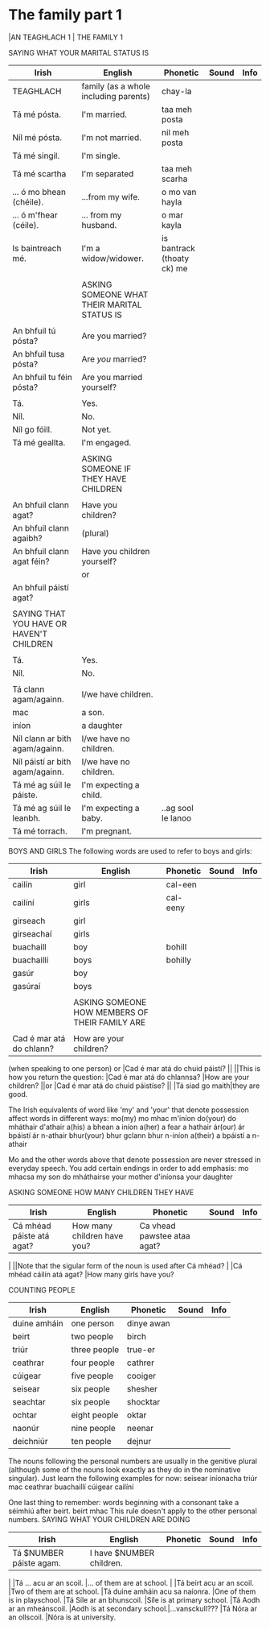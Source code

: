# The family part 1

|AN TEAGHLACH 1 | THE FAMILY 1

SAYING WHAT YOUR MARITAL STATUS IS

|Irish|English|Phonetic|Sound|Info|
|------|-------|--------|-----|----|
|TEAGHLACH| family (as a whole including parents)|chay-la
|Tá mé pósta. |I'm married.|taa meh posta
|Níl mé pósta. |I'm not married.|nil meh posta
|Tá mé singil. |I'm single.|
|Tá mé scartha |I'm separated|taa meh scarha
|... ó mo bhean (chéile). |...from my wife.|o mo van hayla
|... ó m'fhear (céile). |... from my husband.|o mar kayla
|Is baintreach mé. |I'm a widow/widower.|is bantrack (thoaty ck) me
||
||ASKING SOMEONE WHAT THEIR MARITAL STATUS IS
||
|An bhfuil tú pósta? |Are you married?
|An bhfuil tusa pósta? |Are *you* married?
|An bhfuil tu féin pósta? |Are you married yourself?
||
|Tá. |Yes.
|Níl. |No.
|Níl go fóill. |Not yet.
|Tá mé geallta. |I'm engaged.
||
||ASKING SOMEONE IF THEY HAVE CHILDREN
||
|An bhfuil clann agat? |Have you children?
|An bhfuil clann agaibh?|(plural)
|An bhfuil clann agat féin? |Have you children yourself?
||or
|An bhfuil páistí agat?
||
|SAYING THAT YOU HAVE OR HAVEN'T CHILDREN
||
|Tá. |Yes.
|Níl. |No.
||
|Tá clann agam/againn. |I/we have children.
|mac |a son.
|iníon |a daughter
|Níl clann ar bith agam/againn. |I/we have no children.
|Níl páistí ar bith agam/againn. |I/we have no children.
|Tá mé ag súil le páiste. |I'm expecting a child.
|Tá mé ag súil le leanbh. |I'm expecting a baby.|..ag sool le lanoo
|Tá mé torrach. |I'm pregnant.

BOYS AND GIRLS
The following words are used to refer to boys and girls:

|Irish|English|Phonetic|Sound|Info|
|------|-------|--------|-----|----|
|cailín	|girl|cal-een
|cailíní	|girls|cal-eeny
|girseach	|girl
|girseachaí	|girls
|buachaill	|boy|bohill
|buachaillí	|boys|bohilly
|gasúr	|boy
|gasúraí	|boys
||
||ASKING SOMEONE HOW MEMBERS OF THEIR FAMILY ARE
||
|Cad é mar atá do chlann? |How are your children?
(when speaking to one person)
or
|Cad é mar atá do chuid páistí?
||
||This is how you return the question:
|Cad é mar atá do chlannsa? |How are your children?
||or
|Cad é mar atá do chuid páistíse?
||
|Tá siad go maith|they are good.


The Irish equivalents of word like 'my' and 'your' that denote possession affect words in different ways:
mo(my)	mo mhac	m'iníon
do(your)	do mháthair	d'athair
a(his)	a bhean	a iníon
a(her)	a fear	a hathair
ár(our)	ár bpáistí	ár n-athair
bhur(your)	bhur gclann	bhur n-iníon
a(their)	a bpáistí	a n-athair

Mo and the other words above that denote possession are never stressed in everyday speech. You add certain endings in order to add emphasis:
mo mhacsa	my son
do mháthairse	your mother
d'iníonsa	your daughter

ASKING SOMEONE HOW MANY CHILDREN THEY HAVE

|Irish|English|Phonetic|Sound|Info|
|------|-------|--------|-----|----|
|Cá mhéad páiste atá agat? |How many children have you?|Ca vhead pawstee ataa agat?
|
||Note that the sigular form of the noun is used after Cá mhéad?
|
|Cá mhéad cáilín atá agat? |How many girls have you?

COUNTING PEOPLE

|Irish|English|Phonetic|Sound|Info|
|------|-------|--------|-----|----|
|duine amháin	|one person|dinye awan
|beirt	|two people|birch
|triúr	|three people|true-er
|ceathrar	|four people|cathrer
|cúigear	|five people|cooiger
|seisear	|six people|shesher
|seachtar	|six people|shocktar
|ochtar	|eight people|oktar
|naonúr	|nine people|neenar
|deichniúr	|ten people|dejnur

The nouns following the personal numbers are usually in the genitive plural (although some of the nouns look exactly as they do in the nominative singular). Just learn the following examples for now:
seisear iníonacha
triúr mac
ceathrar buachaillí
cúigear cailíní

One last thing to remember: words beginning with a consonant take a séimhiú after beirt.
beirt mhac
This rule doesn't apply to the other personal numbers.
SAYING WHAT YOUR CHILDREN ARE DOING

|Irish|English|Phonetic|Sound|Info|
|------|-------|--------|-----|----|
|Tá $NUMBER páiste agam. |I have $NUMBER children.
|
|Tá ... acu ar an scoil. |... of them are at school.
|
|Tá beirt acu ar an scoil. |Two of them are at school.
|Tá duine amháin acu sa naíonra. |One of them is in playschool.
|Tá Síle ar an bhunscoil. |Síle is at primary school.
|Tá Aodh ar an mheánscoil. |Aodh is at secondary school.|...vansckull???
|Tá Nóra ar an ollscoil. |Nóra is at university.
